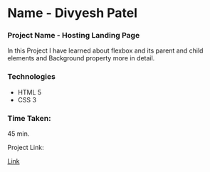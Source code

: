 # Name - Divyesh Patel

### Project Name - Hosting Landing Page
In this Project I have learned about flexbox and its parent and child elements and Background property more in detail.

### Technologies
- HTML 5
- CSS 3

### Time Taken:
 45 min.
 
 Project Link:
  
  [Link](https://hostinglandingpage.vercel.app)
